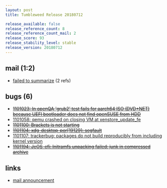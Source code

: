 ```yaml
---
layout: post
title: Tumbleweed Release 20180712

release_available: false
release_reference_count: 8
release_reference_count_mail: 2
release_score: 93
release_stability_level: stable
release_version: 20180712
---
```


## mail (1:2)

- [failed to summarize](https://lists.opensuse.org/opensuse-factory/2018-07/msg00163.html) (2 refs)

## bugs (6)

<!--more-->

- ~~[1101023: In openQA 'grub2' test fails for aarch64 ISO (DVD+NET)  because UEFI bootloader does not find openSUSE from HDD](https://bugzilla.opensuse.org/show_bug.cgi?id=1101023)~~
- [1101058: qemu crashed on closing VM at xenstore_update_fe](https://bugzilla.opensuse.org/show_bug.cgi?id=1101058)
- ~~[1101100: Brackets is not starting](https://bugzilla.opensuse.org/show_bug.cgi?id=1101100)~~
- ~~[1101104: xdg-desktop-por\[19129\]: segfault](https://bugzilla.opensuse.org/show_bug.cgi?id=1101104)~~
- [1101107: trackerbug: packages do not build reproducibly from including kernel version](https://bugzilla.opensuse.org/show_bug.cgi?id=1101107)
- ~~[1101194: JeOS-efi: Initramfs unpacking failed: junk in compressed archive](https://bugzilla.opensuse.org/show_bug.cgi?id=1101194)~~



## links

- [mail announcement](https://lists.opensuse.org/opensuse-factory/2018-07/msg00093.html)

